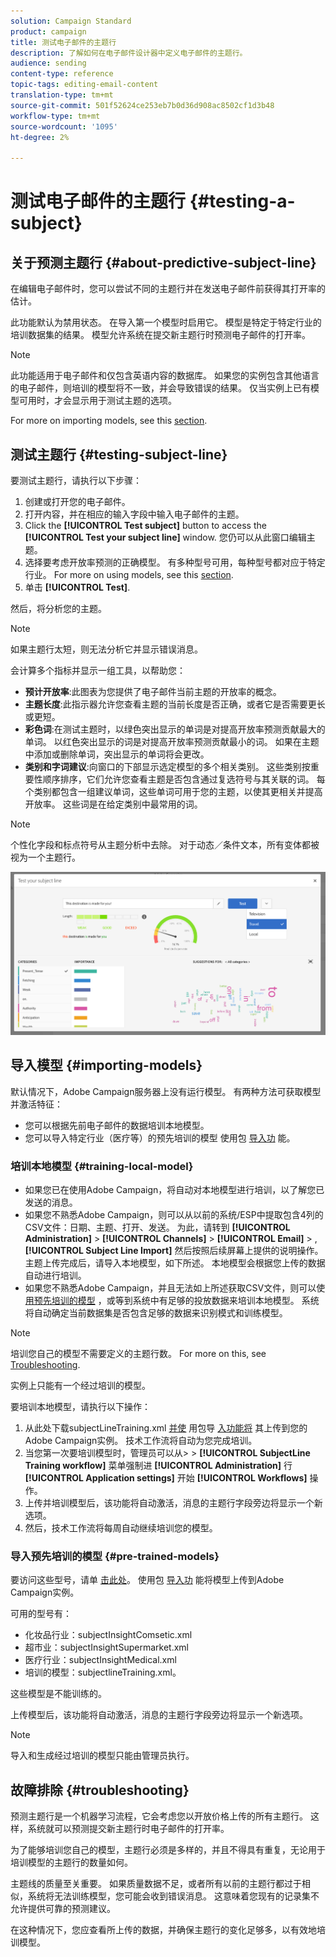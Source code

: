 ```yaml
---
solution: Campaign Standard
product: campaign
title: 测试电子邮件的主题行
description: 了解如何在电子邮件设计器中定义电子邮件的主题行。
audience: sending
content-type: reference
topic-tags: editing-email-content
translation-type: tm+mt
source-git-commit: 501f52624ce253eb7b0d36d908ac8502cf1d3b48
workflow-type: tm+mt
source-wordcount: '1095'
ht-degree: 2%

---
```


# 测试电子邮件的主题行 {#testing-a-subject}


## 关于预测主题行 {#about-predictive-subject-line}

在编辑电子邮件时，您可以尝试不同的主题行并在发送电子邮件前获得其打开率的估计。

此功能默认为禁用状态。 在导入第一个模型时启用它。 模型是特定于特定行业的培训数据集的结果。 模型允许系统在提交新主题行时预测电子邮件的打开率。

>[!NOTE]
>
>此功能适用于电子邮件和仅包含英语内容的数据库。 如果您的实例包含其他语言的电子邮件，则培训的模型将不一致，并会导致错误的结果。 仅当实例上已有模型可用时，才会显示用于测试主题的选项。

For more on importing models, see this [section](#importing-models).

## 测试主题行 {#testing-subject-line}

要测试主题行，请执行以下步骤：

1. 创建或打开您的电子邮件。
1. 打开内容，并在相应的输入字段中输入电子邮件的主题。
1. Click the **[!UICONTROL Test subject]** button to access the **[!UICONTROL Test your subject line]** window. 您仍可以从此窗口编辑主题。
1. 选择要考虑开放率预测的正确模型。 有多种型号可用，每种型号都对应于特定行业。 For more on using models, see this [section](#importing-models).
1. 单击 **[!UICONTROL Test]**.

然后，将分析您的主题。

>[!NOTE]
>
>如果主题行太短，则无法分析它并显示错误消息。

会计算多个指标并显示一组工具，以帮助您：

* **预计开放率**:此图表为您提供了电子邮件当前主题的开放率的概念。
* **主题长度**:此指示器允许您查看主题的当前长度是否正确，或者它是否需要更长或更短。
* **彩色词**:在测试主题时，以绿色突出显示的单词是对提高开放率预测贡献最大的单词。 以红色突出显示的词是对提高开放率预测贡献最小的词。 如果在主题中添加或删除单词，突出显示的单词将会更改。
* **类别和字词建议**:向窗口的下部显示选定模型的多个相关类别。 这些类别按重要性顺序排序，它们允许您查看主题是否包含通过复选符号与其关联的词。 每个类别都包含一组建议单词，这些单词可用于您的主题，以使其更相关并提高开放率。 这些词是在给定类别中最常用的词。

>[!NOTE]
>
>个性化字段和标点符号从主题分析中去除。 对于动态／条件文本，所有变体都被视为一个主题行。

![](assets/predictive_subject_line_example.png)

## 导入模型 {#importing-models}

默认情况下，Adobe Campaign服务器上没有运行模型。 有两种方法可获取模型并激活特征：

* 您可以根据先前电子邮件的数据培训本地模型。
* 您可以导入特定行业（医疗等）的预先培训的模型 使用包 [导入功](../../automating/using/managing-packages.md) 能。

### 培训本地模型 {#training-local-model}

* 如果您已在使用Adobe Campaign，将自动对本地模型进行培训，以了解您已发送的消息。
* 如果您不熟悉Adobe Campaign，则可以从以前的系统/ESP中提取包含4列的CSV文件：日期、主题、打开、发送。 为此，请转到 **[!UICONTROL Administration]** > **[!UICONTROL Channels]** > **[!UICONTROL Email]** > , **[!UICONTROL Subject Line Import]** 然后按照后续屏幕上提供的说明操作。 主题上传完成后，请导入本地模型，如下所述。 本地模型会根据您上传的数据自动进行培训。
* 如果您不熟悉Adobe Campaign，并且无法如上所述获取CSV文件，则可以使 [用预先培训的模型](#pre-trained-models) ，或等到系统中有足够的投放数据来培训本地模型。 系统将自动确定当前数据集是否包含足够的数据来识别模式和训练模型。

>[!NOTE]
>
>培训您自己的模型不需要定义的主题行数。 For more on this, see [Troubleshooting](#troubleshooting).
>
>实例上只能有一个经过培训的模型。

要培训本地模型，请执行以下操作：
1. 从此处下载subjectLineTraining.xml [并使](https://experience.adobe.com/#/downloads/content/software-distribution/en/campaign.html) 用包导 [入功能将](../../automating/using/managing-packages.md) 其上传到您的Adobe Campaign实例。 技术工作流将自动为您完成培训。
1. 当您第一次要培训模型时，管理员可以从> > **[!UICONTROL SubjectLine Training workflow]** 菜单强制进 **[!UICONTROL Administration]** 行 **[!UICONTROL Application settings]** 开始 **[!UICONTROL Workflows]** 操作。
1. 上传并培训模型后，该功能将自动激活，消息的主题行字段旁边将显示一个新选项。
1. 然后，技术工作流将每周自动继续培训您的模型。

### 导入预先培训的模型 {#pre-trained-models}

要访问这些型号，请单 [击此处](https://experience.adobe.com/#/downloads/content/software-distribution/en/campaign.html)。 使用包 [导入功](../../automating/using/managing-packages.md) 能将模型上传到Adobe Campaign实例。

可用的型号有：

* 化妆品行业：subjectInsightComsetic.xml
* 超市业：subjectInsightSupermarket.xml
* 医疗行业：subjectInsightMedical.xml
* 培训的模型：subjectlineTraining.xml。

这些模型是不能训练的。

上传模型后，该功能将自动激活，消息的主题行字段旁边将显示一个新选项。

>[!NOTE]
>
>导入和生成经过培训的模型只能由管理员执行。

## 故障排除 {#troubleshooting}

预测主题行是一个机器学习流程，它会考虑您以开放价格上传的所有主题行。 这样，系统就可以预测提交新主题行时电子邮件的打开率。

为了能够培训您自己的模型，主题行必须是多样的，并且不得具有重复，无论用于培训模型的主题行的数量如何。

主题线的质量至关重要。 如果质量数据不足，或者所有以前的主题行都过于相似，系统将无法训练模型，您可能会收到错误消息。 这意味着您现有的记录集不允许提供可靠的预测建议。

在这种情况下，您应查看所上传的数据，并确保主题行的变化足够多，以有效地培训模型。

<!--Some clients have reported this issue: I have had the subject line training workflow running for about a year now.  It has trained on 883 records and I am still seeing the message "The existing dataset is not enough to generate a model."  I do get an error in the workflow every time it runs "XML-110009 Unable to find the element 'runwf' of path '/' (document with schema 'serverConf')".

For this, campaign takes the subject line as training data and tries to come up with significant enough model to predict open rate with 95% confidence.

The 400 subject line number is mention with at least and is only indicative, model generation will also depend on quality of these lines.

It may happen that even 10k subject lines don't lead to model generation if they are too similar.

It means that it can be case that you don't have enough subject lines to generate the model and it is giving this error.

If you are getting an error/warning message, it means that your existing set of records is not enough for the predictive subject module to give a high confidence suggestion.

Adobe recommends reviewing the data you are uploading as the similarity of the subject lines might be the issue.-->
